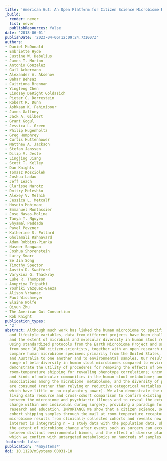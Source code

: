 ```yaml
---
title: 'American Gut: An Open Platform for Citizen Science Microbiome Research'
_build:
  render: never
  list: never
  publishResources: false
date: '2018-06-01'
publishDate: '2023-04-06T12:09:24.721007Z'
authors:
- Daniel McDonald
- Embriette Hyde
- Justine W. Debelius
- James T. Morton
- Antonio Gonzalez
- Gail Ackermann
- Alexander A. Aksenov
- Bahar Behsaz
- Caitriona Brennan
- Yingfeng Chen
- Lindsay DeRight Goldasich
- Pieter C. Dorrestein
- Robert R. Dunn
- Ashkaan K. Fahimipour
- James Gaffney
- Jack A. Gilbert
- Grant Gogul
- Jessica L. Green
- Philip Hugenholtz
- Greg Humphrey
- Curtis Huttenhower
- Matthew A. Jackson
- Stefan Janssen
- Dilip V. Jeste
- Lingjing Jiang
- Scott T. Kelley
- Dan Knights
- Tomasz Kosciolek
- Joshua Ladau
- Jeff Leach
- Clarisse Marotz
- Dmitry Meleshko
- Alexey V. Melnik
- Jessica L. Metcalf
- Hosein Mohimani
- Emmanuel Montassier
- Jose Navas-Molina
- Tanya T. Nguyen
- Shyamal Peddada
- Pavel Pevzner
- Katherine S. Pollard
- Gholamali Rahnavard
- Adam Robbins-Pianka
- Naseer Sangwan
- Joshua Shorenstein
- Larry Smarr
- Se Jin Song
- Timothy Spector
- Austin D. Swafford
- Varykina G. Thackray
- Luke R. Thompson
- Anupriya Tripathi
- Yoshiki Vázquez-Baeza
- Alison Vrbanac
- Paul Wischmeyer
- Elaine Wolfe
- Qiyun Zhu
- The American Gut Consortium
- Rob Knight
publication_types:
- '2'
abstract: Although much work has linked the human microbiome to specific phenotypes
  and lifestyle variables, data from different projects have been challenging to integrate
  and the extent of microbial and molecular diversity in human stool remains unknown.
  Using standardized protocols from the Earth Microbiome Project and sample contributions
  from over 10,000 citizen-scientists, together with an open research network, we
  compare human microbiome specimens primarily from the United States, United Kingdom,
  and Australia to one another and to environmental samples. Our results show an unexpected
  range of beta-diversity in human stool microbiomes compared to environmental samples;
  demonstrate the utility of procedures for removing the effects of overgrowth during
  room-temperature shipping for revealing phenotype correlations; uncover new molecules
  and kinds of molecular communities in the human stool metabolome; and examine emergent
  associations among the microbiome, metabolome, and the diversity of plants that
  are consumed (rather than relying on reductive categorical variables such as veganism,
  which have little or no explanatory power). We also demonstrate the utility of the
  living data resource and cross-cohort comparison to confirm existing associations
  between the microbiome and psychiatric illness and to reveal the extent of microbiome
  change within one individual during surgery, providing a paradigm for open microbiome
  research and education. IMPORTANCE We show that a citizen science, self-selected
  cohort shipping samples through the mail at room temperature recaptures many known
  microbiome results from clinically collected cohorts and reveals new ones. Of particular
  interest is integrating n = 1 study data with the population data, showing that
  the extent of microbiome change after events such as surgery can exceed differences
  between distinct environmental biomes, and the effect of diverse plants in the diet,
  which we confirm with untargeted metabolomics on hundreds of samples.
featured: false
publication: '*mSystems*'
doi: 10.1128/mSystems.00031-18
---
```


